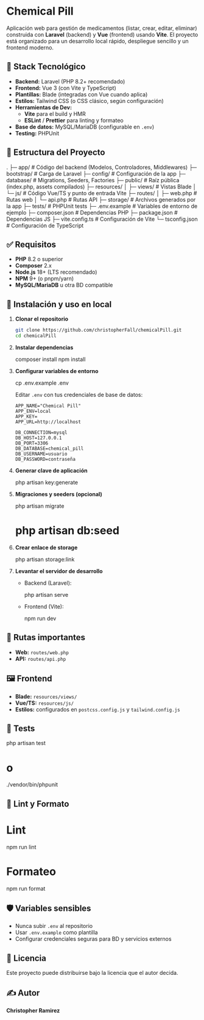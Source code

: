 # Chemical Pill

Aplicación web para gestión de medicamentos (listar, crear, editar, eliminar) construida con **Laravel** (backend) y **Vue** (frontend) usando **Vite**. El proyecto está organizado para un desarrollo local rápido, despliegue sencillo y un frontend moderno.

## 🧱 Stack Tecnológico

- **Backend:** Laravel (PHP 8.2+ recomendado)
- **Frontend:** Vue 3 (con Vite y TypeScript)
- **Plantillas:** Blade (integradas con Vue cuando aplica)
- **Estilos:** Tailwind CSS (o CSS clásico, según configuración)
- **Herramientas de Dev:**
  - **Vite** para el build y HMR
  - **ESLint** / **Prettier** para linting y formateo
- **Base de datos:** MySQL/MariaDB (configurable en `.env`)
- **Testing:** PHPUnit


## 📁 Estructura del Proyecto

.
├─ app/                # Código del backend (Modelos, Controladores, Middlewares)
├─ bootstrap/          # Carga de Laravel
├─ config/             # Configuración de la app
├─ database/           # Migrations, Seeders, Factories
├─ public/             # Raíz pública (index.php, assets compilados)
├─ resources/
│  ├─ views/           # Vistas Blade
│  └─ js/              # Código Vue/TS y punto de entrada Vite
├─ routes/
│  ├─ web.php          # Rutas web
│  └─ api.php          # Rutas API
├─ storage/            # Archivos generados por la app
├─ tests/              # PHPUnit tests
├─ .env.example        # Variables de entorno de ejemplo
├─ composer.json       # Dependencias PHP
├─ package.json        # Dependencias JS
├─ vite.config.ts      # Configuración de Vite
└─ tsconfig.json       # Configuración de TypeScript

## ✅ Requisitos

- **PHP** 8.2 o superior
- **Composer** 2.x
- **Node.js** 18+ (LTS recomendado)
- **NPM** 9+ (o pnpm/yarn)
- **MySQL/MariaDB** u otra BD compatible

## 🚀 Instalación y uso en local

1. **Clonar el repositorio**
   ```bash
   git clone https://github.com/christopherFall/chemicalPill.git
   cd chemicalPill


2. **Instalar dependencias**


   composer install
   npm install

3. **Configurar variables de entorno**

   cp .env.example .env

   Editar `.env` con tus credenciales de base de datos:

   ```env
   APP_NAME="Chemical Pill"
   APP_ENV=local
   APP_KEY=
   APP_URL=http://localhost

   DB_CONNECTION=mysql
   DB_HOST=127.0.0.1
   DB_PORT=3306
   DB_DATABASE=chemical_pill
   DB_USERNAME=usuario
   DB_PASSWORD=contraseña
   ```

4. **Generar clave de aplicación**

   php artisan key:generate

5. **Migraciones y seeders (opcional)**

   php artisan migrate
   # php artisan db:seed

6. **Crear enlace de storage**

   php artisan storage:link

7. **Levantar el servidor de desarrollo**

   * Backend (Laravel):

     php artisan serve

   * Frontend (Vite):

     npm run dev

## 🧭 Rutas importantes

* **Web:** `routes/web.php`
* **API:** `routes/api.php`


## 🖼️ Frontend

* **Blade:** `resources/views/`
* **Vue/TS:** `resources/js/`
* **Estilos:** configurados en `postcss.config.js` y `tailwind.config.js`

## 🧪 Tests

php artisan test
# o
./vendor/bin/phpunit

## 🧹 Lint y Formato

# Lint
npm run lint

# Formateo
npm run format


## 🛡️ Variables sensibles

* Nunca subir `.env` al repositorio
* Usar `.env.example` como plantilla
* Configurar credenciales seguras para BD y servicios externos


## 📄 Licencia

Este proyecto puede distribuirse bajo la licencia que el autor decida.


## ✍️ Autor

**Christopher Ramirez**
